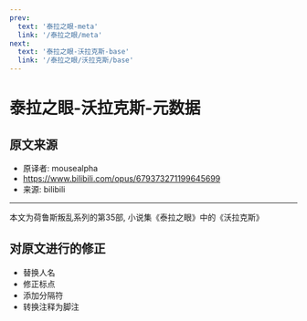 ```yaml
---
prev:
  text: '泰拉之眼-meta'
  link: '/泰拉之眼/meta'
next:
  text: '泰拉之眼-沃拉克斯-base'
  link: '/泰拉之眼/沃拉克斯/base'
---
```


# 泰拉之眼-沃拉克斯-元数据

## 原文来源

+ 原译者: mousealpha
+ <https://www.bilibili.com/opus/679373271199645699>
+ 来源: bilibili

--------

本文为荷鲁斯叛乱系列的第35部, 小说集《泰拉之眼》中的《沃拉克斯》

## 对原文进行的修正

+ 替换人名
+ 修正标点
+ 添加分隔符
+ 转换注释为脚注
